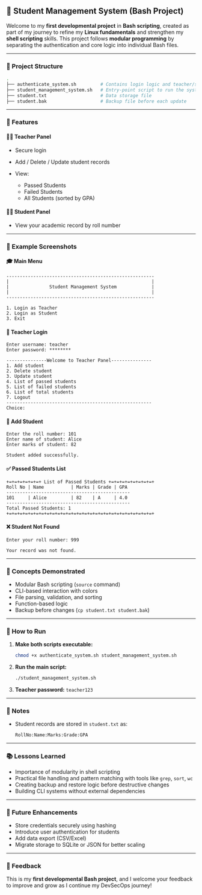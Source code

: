 ## 🧠 Student Management System (Bash Project)

Welcome to my **first developmental project** in **Bash scripting**, created as part of my journey to refine my **Linux fundamentals** and strengthen my **shell scripting** skills. This project follows **modular programming** by separating the authentication and core logic into individual Bash files.

---

### 📂 Project Structure

```bash
.
├── authenticate_system.sh         # Contains login logic and teacher/student functions
├── student_management_system.sh   # Entry-point script to run the system
├── student.txt                    # Data storage file
├── student.bak                    # Backup file before each update
```

---

### 🔧 Features

#### 👨‍🏫 Teacher Panel

* Secure login
* Add / Delete / Update student records
* View:

  * Passed Students
  * Failed Students
  * All Students (sorted by GPA)

#### 👨‍🎓 Student Panel

* View your academic record by roll number

---

### 📸 Example Screenshots 

#### 🎓 Main Menu

```
-------------------------------------------------------
|                                                     |
|               Student Management System             |
|                                                     |
-------------------------------------------------------

1. Login as Teacher
2. Login as Student
3. Exit
```

#### 🔐 Teacher Login

```
Enter username: teacher
Enter password: ********

---------------Welcome to Teacher Panel---------------
1. Add student
2. Delete student
3. Update student
4. List of passed students
5. List of failed students
6. List of total students
7. Logout
------------------------------------------------------
Choice:
```

#### 📝 Add Student

```
Enter the roll number: 101
Enter name of student: Alice
Enter marks of student: 82

Student added successfully.
```

#### ✅ Passed Students List

```
+=+=+=+=+=+=+ List of Passed Students +=+=+=+=+=+=+=+=+
Roll No | Name          | Marks | Grade | GPA
----------------------------------------------
101     | Alice         | 82    | A     | 4.0
----------------------------------------------
Total Passed Students: 1
+=+=+=+=+=+=+=+=+=+=+=+=+=+=+=+=+=+=+=+=+=+=+=+=+=+=+=+
```

#### ❌ Student Not Found

```
Enter your roll number: 999

Your record was not found.
```

---

### 🧱 Concepts Demonstrated

* Modular Bash scripting (`source` command)
* CLI-based interaction with colors
* File parsing, validation, and sorting
* Function-based logic
* Backup before changes (`cp student.txt student.bak`)

---

### 🚀 How to Run

1. **Make both scripts executable:**

   ```bash
   chmod +x authenticate_system.sh student_management_system.sh
   ```

2. **Run the main script:**

   ```bash
   ./student_management_system.sh
   ```

3. **Teacher password:** `teacher123`

---

### 📌 Notes

* Student records are stored in `student.txt` as:

  ```
  RollNo:Name:Marks:Grade:GPA
  ```

---

### 📚 Lessons Learned

* Importance of modularity in shell scripting
* Practical file handling and pattern matching with tools like `grep`, `sort`, `wc`
* Creating backup and restore logic before destructive changes
* Building CLI systems without external dependencies

---

### 🌱 Future Enhancements

* Store credentials securely using hashing
* Introduce user authentication for students
* Add data export (CSV/Excel)
* Migrate storage to SQLite or JSON for better scaling

---

### 🤝 Feedback

This is my **first developmental Bash project**, and I welcome your feedback to improve and grow as I continue my DevSecOps journey!


